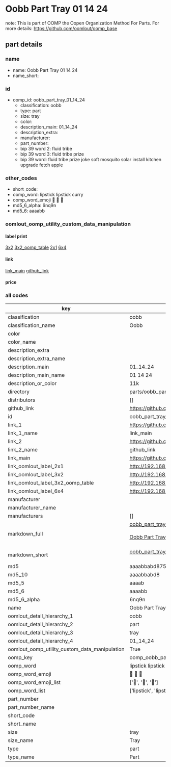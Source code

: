 # Oobb Part Tray 01 14 24  

note: This is part of OOMP the Oopen Organization Method For Parts. For more details: https://github.com/oomlout/oomp_base

##  part details





### name
* name: Oobb Part Tray 01 14 24
* name_short: 
### id
* oomp_id: oobb_part_tray_01_14_24
  * classification: oobb
  * type: part
  * size: tray
  * color: 
  * description_main: 01_14_24
  * description_extra: 
  * manufacturer: 
  * part_number: 
  * bip 39 word 2: fluid tribe
  * bip 39 word 3: fluid tribe prize
  * bip 39 word: fluid tribe prize joke soft mosquito solar install kitchen upgrade fetch apple

### other_codes
* short_code: 
* oomp_word: lipstick lipstick curry
* oomp_word_emoji :lipstick: :lipstick: :curry:
* md5_6_alpha: 6nq9n
* md5_6: aaaabb






### oomlout_oomp_utility_custom_data_manipulation
#### label print
[3x2](http://192.168.1.245:1112/?label=oomp%206nq9n)
[3x2_oomp_table](http://192.168.1.107:1112/?label=oomp%206nq9n)
[2x1](http://192.168.1.242:1112/?label=oomp%206nq9n)
[6x4](http://192.168.1.55:1112/?label=oomp%206nq9n)    

#### link

[link_main](https://github.com/oomlout/oomlout_oomp_current_version_messy/tree/main/parts/oobb_part_tray_01_14_24) [github_link](https://github.com/oomlout/oomlout_oomp_part_src/tree/main/parts/oobb_part_tray_01_14_24)                             

#### price







### all codes 
| key | value |  
| --- | --- |  
| classification | oobb |  
| classification_name | Oobb |  
| color |  |  
| color_name |  |  
| description_extra |  |  
| description_extra_name |  |  
| description_main | 01_14_24 |  
| description_main_name | 01 14 24 |  
| description_or_color | 11k |  
| directory | parts/oobb_part_tray_01_14_24 |  
| distributors | [] |  
| github_link | https://github.com/oomlout/oomlout_oomp_part_src/tree/main/parts/oobb_part_tray_01_14_24 |  
| id | oobb_part_tray_01_14_24 |  
| link_1 | https://github.com/oomlout/oomlout_oomp_current_version_messy/tree/main/parts/oobb_part_tray_01_14_24 |  
| link_1_name | link_main |  
| link_2 | https://github.com/oomlout/oomlout_oomp_part_src/tree/main/parts/oobb_part_tray_01_14_24 |  
| link_2_name | github_link |  
| link_main | https://github.com/oomlout/oomlout_oomp_current_version_messy/tree/main/parts/oobb_part_tray_01_14_24 |  
| link_oomlout_label_2x1 | http://192.168.1.242:1112/?label=oomp%206nq9n |  
| link_oomlout_label_3x2 | http://192.168.1.245:1112/?label=oomp%206nq9n |  
| link_oomlout_label_3x2_oomp_table | http://192.168.1.107:1112/?label=oomp%206nq9n |  
| link_oomlout_label_6x4 | http://192.168.1.55:1112/?label=oomp%206nq9n |  
| manufacturer |  |  
| manufacturer_name |  |  
| manufacturers | [] |  
| markdown_full | [oobb_part_tray_01_14_24](https://github.com/oomlout/oomlout_oomp_current_version_messy/tree/main/parts/oobb_part_tray_01_14_24)<br>[](https://github.com/oomlout/oomlout_oomp_current_version_messy/tree/main/parts/oobb_part_tray_01_14_24)<br>[Oobb Part Tray 01 14 24](https://github.com/oomlout/oomlout_oomp_current_version_messy/tree/main/parts/oobb_part_tray_01_14_24)<br><br> |  
| markdown_short | [oobb_part_tray_01_14_24](https://github.com/oomlout/oomlout_oomp_current_version_messy/tree/main/parts/oobb_part_tray_01_14_24)<br><br> |  
| md5 | aaaabbabd87579ce4067278556ba12cd |  
| md5_10 | aaaabbabd8 |  
| md5_5 | aaaab |  
| md5_6 | aaaabb |  
| md5_6_alpha | 6nq9n |  
| name | Oobb Part Tray 01 14 24 |  
| oomlout_detail_hierarchy_1 | oobb |  
| oomlout_detail_hierarchy_2 | part |  
| oomlout_detail_hierarchy_3 | tray |  
| oomlout_detail_hierarchy_4 | 01_14_24 |  
| oomlout_oomp_utility_custom_data_manipulation | True |  
| oomp_key | oomp_oobb_part_tray_01_14_24 |  
| oomp_word | lipstick lipstick curry |  
| oomp_word_emoji | :lipstick: :lipstick: :curry: |  
| oomp_word_emoji_list | [':lipstick:', ':lipstick:', ':curry:'] |  
| oomp_word_list | ['lipstick', 'lipstick', 'curry'] |  
| part_number |  |  
| part_number_name |  |  
| short_code |  |  
| short_name |  |  
| size | tray |  
| size_name | Tray |  
| type | part |  
| type_name | Part |  
